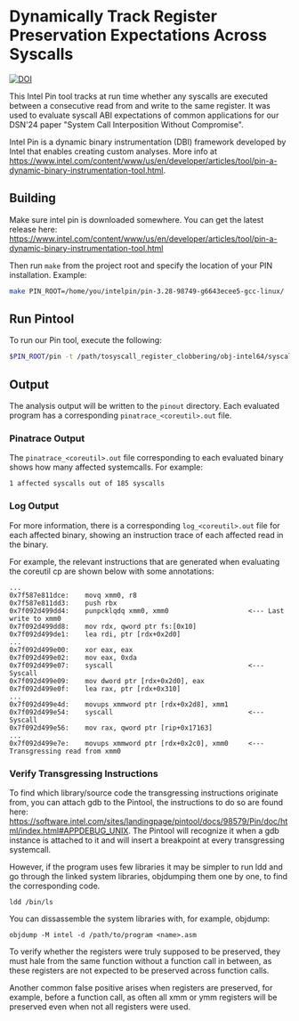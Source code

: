 # Dynamically Track Register Preservation Expectations Across Syscalls 

[![DOI](https://zenodo.org/badge/DOI/10.5281/zenodo.10372035.svg)](https://doi.org/10.5281/zenodo.10372035)

This Intel Pin tool tracks at run time whether any syscalls are executed between a consecutive read from and write to the same register. It was used to evaluate syscall ABI expectations of common applications for our DSN'24 paper "System Call Interposition Without Compromise". 

Intel Pin is a dynamic binary instrumentation (DBI) framework developed by Intel that enables creating custom analyses. More info at https://www.intel.com/content/www/us/en/developer/articles/tool/pin-a-dynamic-binary-instrumentation-tool.html. 

## Building

Make sure intel pin is downloaded somewhere. You can get the latest release here: https://www.intel.com/content/www/us/en/developer/articles/tool/pin-a-dynamic-binary-instrumentation-tool.html

Then run `make` from the project root and specify the location of your PIN installation. Example:
```bash
make PIN_ROOT=/home/you/intelpin/pin-3.28-98749-g6643ecee5-gcc-linux/
```

## Run Pintool

To run our Pin tool, execute the following: 

```bash
$PIN_ROOT/pin -t /path/tosyscall_register_clobbering/obj-intel64/syscallregdeps.so -- <program name>
```

## Output

The analysis output will be written to the `pinout` directory.
Each evaluated program has a corresponding `pinatrace_<coreutil>.out` file.

### Pinatrace Output

The `pinatrace_<coreutil>.out` file corresponding to each evaluated binary shows how many affected systemcalls.
For example: 

    1 affected syscalls out of 185 syscalls

### Log Output

For more information, there is a corresponding `log_<coreutil>.out` file for each affected binary, showing an instruction trace of each affected read in the binary.

For example, the relevant instructions that are generated when evaluating the coreutil cp are shown below with some annotations:

    ...
    0x7f587e811dce:    movq xmm0, r8
    0x7f587e811dd3:    push rbx
    0x7f092d499dd4:    punpcklqdq xmm0, xmm0                    <--- Last write to xmm0
    0x7f092d499dd8:    mov rdx, qword ptr fs:[0x10]
    0x7f092d499de1:    lea rdi, ptr [rdx+0x2d0]
    ...
    0x7f092d499e00:    xor eax, eax
    0x7f092d499e02:    mov eax, 0xda
    0x7f092d499e07:    syscall                                  <--- Syscall
    0x7f092d499e09:    mov dword ptr [rdx+0x2d0], eax
    0x7f092d499e0f:    lea rax, ptr [rdx+0x310]
    ...
    0x7f092d499e4d:    movups xmmword ptr [rdx+0x2d8], xmm1
    0x7f092d499e54:    syscall                                  <--- Syscall
    0x7f092d499e56:    mov rax, qword ptr [rip+0x17163]
    ...
    0x7f092d499e7e:    movups xmmword ptr [rdx+0x2c0], xmm0     <--- Transgressing read from xmm0

### Verify Transgressing Instructions

To find which library/source code the transgressing instructions originate from, you can attach gdb to the Pintool, the instructions to do so are found here: https://software.intel.com/sites/landingpage/pintool/docs/98579/Pin/doc/html/index.html#APPDEBUG_UNIX. The Pintool will recognize it when a gdb instance is attached to it and will insert a breakpoint at every transgressing systemcall.

However, if the program uses few libraries it may be simpler to run ldd and go through the linked system libraries, objdumping them one by one, to find the corresponding code.

    ldd /bin/ls

You can dissassemble the system libraries with, for example, objdump:

    objdump -M intel -d /path/to/program <name>.asm


To verify whether the registers were truly supposed to be preserved, they must hale from the same function without a function call in between, as these registers are not expected to be preserved across function calls.

Another common false positive arises when registers are preserved, for example, before a function call, as often all xmm or ymm registers will be preserved even when not all registers were used.